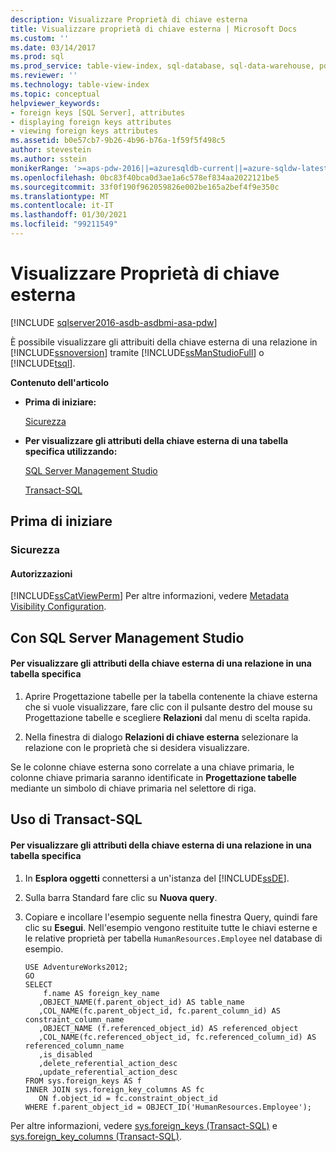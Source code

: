 ```yaml
---
description: Visualizzare Proprietà di chiave esterna
title: Visualizzare proprietà di chiave esterna | Microsoft Docs
ms.custom: ''
ms.date: 03/14/2017
ms.prod: sql
ms.prod_service: table-view-index, sql-database, sql-data-warehouse, pdw
ms.reviewer: ''
ms.technology: table-view-index
ms.topic: conceptual
helpviewer_keywords:
- foreign keys [SQL Server], attributes
- displaying foreign keys attributes
- viewing foreign keys attributes
ms.assetid: b0e57cb7-9b26-4b96-b76a-1f59f5f498c5
author: stevestein
ms.author: sstein
monikerRange: '>=aps-pdw-2016||=azuresqldb-current||=azure-sqldw-latest||>=sql-server-2016||>=sql-server-linux-2017||=azuresqldb-mi-current'
ms.openlocfilehash: 0bc83f40bca0d3ae1a6c578ef834aa2022121be5
ms.sourcegitcommit: 33f0f190f962059826e002be165a2bef4f9e350c
ms.translationtype: MT
ms.contentlocale: it-IT
ms.lasthandoff: 01/30/2021
ms.locfileid: "99211549"
---
```

# <a name="view-foreign-key-properties"></a>Visualizzare Proprietà di chiave esterna
[!INCLUDE [sqlserver2016-asdb-asdbmi-asa-pdw](../../includes/applies-to-version/sqlserver2016-asdb-asdbmi-asa-pdw.md)]

  È possibile visualizzare gli attribuiti della chiave esterna di una relazione in [!INCLUDE[ssnoversion](../../includes/ssnoversion-md.md)] tramite [!INCLUDE[ssManStudioFull](../../includes/ssmanstudiofull-md.md)] o [!INCLUDE[tsql](../../includes/tsql-md.md)].  
  
 **Contenuto dell'articolo**  
  
-   **Prima di iniziare:**  
  
     [Sicurezza](#Security)  
  
-   **Per visualizzare gli attributi della chiave esterna di una tabella specifica utilizzando:**  
  
     [SQL Server Management Studio](#SSMSProcedure)  
  
     [Transact-SQL](#TsqlProcedure)  
  
##  <a name="before-you-begin"></a><a name="BeforeYouBegin"></a> Prima di iniziare  
  
###  <a name="security"></a><a name="Security"></a> Sicurezza  
  
####  <a name="permissions"></a><a name="Permissions"></a> Autorizzazioni  
 [!INCLUDE[ssCatViewPerm](../../includes/sscatviewperm-md.md)] Per altre informazioni, vedere [Metadata Visibility Configuration](../../relational-databases/security/metadata-visibility-configuration.md).  
  
##  <a name="using-sql-server-management-studio"></a><a name="SSMSProcedure"></a> Con SQL Server Management Studio  
  
#### <a name="to-view-the-foreign-key-attributes-of-a-relationship-in-a-specific-table"></a>Per visualizzare gli attributi della chiave esterna di una relazione in una tabella specifica  
  
1.  Aprire Progettazione tabelle per la tabella contenente la chiave esterna che si vuole visualizzare, fare clic con il pulsante destro del mouse su Progettazione tabelle e scegliere **Relazioni** dal menu di scelta rapida.  
  
2.  Nella finestra di dialogo **Relazioni di chiave esterna** selezionare la relazione con le proprietà che si desidera visualizzare.  

 Se le colonne chiave esterna sono correlate a una chiave primaria, le colonne chiave primaria saranno identificate in **Progettazione tabelle** mediante un simbolo di chiave primaria nel selettore di riga.  
  
##  <a name="using-transact-sql"></a><a name="TsqlProcedure"></a> Uso di Transact-SQL  
  
#### <a name="to-view-the-foreign-key-attributes-of-a-relationship-in-a-specific-table"></a>Per visualizzare gli attributi della chiave esterna di una relazione in una tabella specifica  
  
1.  In **Esplora oggetti** connettersi a un'istanza del [!INCLUDE[ssDE](../../includes/ssde-md.md)].  
  
2.  Sulla barra Standard fare clic su **Nuova query**.  
  
3.  Copiare e incollare l'esempio seguente nella finestra Query, quindi fare clic su **Esegui**. Nell'esempio vengono restituite tutte le chiavi esterne e le relative proprietà per tabella `HumanResources.Employee` nel database di esempio.  
  
    ```  
    USE AdventureWorks2012;  
    GO  
    SELECT   
        f.name AS foreign_key_name  
       ,OBJECT_NAME(f.parent_object_id) AS table_name  
       ,COL_NAME(fc.parent_object_id, fc.parent_column_id) AS constraint_column_name  
       ,OBJECT_NAME (f.referenced_object_id) AS referenced_object  
       ,COL_NAME(fc.referenced_object_id, fc.referenced_column_id) AS referenced_column_name  
       ,is_disabled  
       ,delete_referential_action_desc  
       ,update_referential_action_desc  
    FROM sys.foreign_keys AS f  
    INNER JOIN sys.foreign_key_columns AS fc   
       ON f.object_id = fc.constraint_object_id   
    WHERE f.parent_object_id = OBJECT_ID('HumanResources.Employee');  
    ```  
  
 Per altre informazioni, vedere [sys.foreign_keys &#40;Transact-SQL&#41;](../../relational-databases/system-catalog-views/sys-foreign-keys-transact-sql.md) e [sys.foreign_key_columns &#40;Transact-SQL&#41;](../../relational-databases/system-catalog-views/sys-foreign-key-columns-transact-sql.md).  
  
###  <a name="TsqlExample"></a>  
